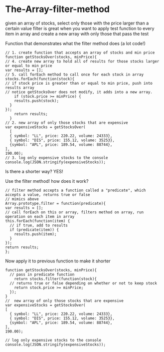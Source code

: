 # The-Array-filter-method
given an array of stocks, select only those with the price larger than a certain value
filter is great when you want to apply test function to every item in array and create a new array with only those that pass the test

Function that demonstrates what the filter method does (a lot code!)

    // 1. create function that accepts an array of stocks and min price
    function getStocksOver(stocks, minPrice){
    // 4. create new array to hold all of results for those stocks larger or equal to min price
    var results = [];
    // 5. call forEach method to call once for each stock in array
    stocks.forEach(function(stock){
    // if stock price is greater than or equal to min price, push into results array
    // notice getStocksOver does not modify, it adds into a new array.
        if (stock.price >= minPrice) {  
        results.push(stock);
      }
    });
        return results;
      }
    // 2. new array of only those stocks that are expensive
    var expensiveStocks = getStocksOver(
      [
      { symbol: "LL", price: 220.22, volume: 24333},
      { symbol: "DIS", price: 155.12, volume: 35253},
      {symbol: "APL", price: 189.54, volume: 88744},
    ],
    190.00);
    // 3. log only expensive stocks to the console
    console.log(JSON.stringify(expensiveStocks));
    
Is there a shorter way? YES!

Use the filter method! how does it work?

    // filter method accepts a function called a "predicate", which accepts a value, returns true or false
    // mimics above
    Array.prototype.filter = function(predicate){
    var results = [];
    // call forEach on this or array, filters method on array, run operation on each item in array 
    this.forEach(function(item) {
      // if true, add to results
      if (predicate(item)) {
        results.push(item);
      }
    });
    return results;
    };
    
Now apply it to previous function to make it shorter

    function getStocksOver(stocks, minPrice){
      // pass in predicate function
        return stocks.filter(function(stock){
      // returns true or false depending on whether or not to keep stock
        return stock.price >= minPrice;
      });
    }
    //  new array of only those stocks that are expensive
    var expensiveStocks = getStocksOver(
    [
      { symbol: "LL", price: 220.22, volume: 24333},
      { symbol: "DIS", price: 155.12, volume: 35253},
      {symbol: "APL", price: 189.54, volume: 88744},
    ],
    190.00);

    // log only expensive stocks to the console
    console.log(JSON.stringify(expensiveStocks));

